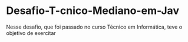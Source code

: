# Desafio-T-cnico-Mediano-em-Jav
Nesse desafio, que foi passado no curso Técnico em Informática, teve o objetivo de exercitar 

